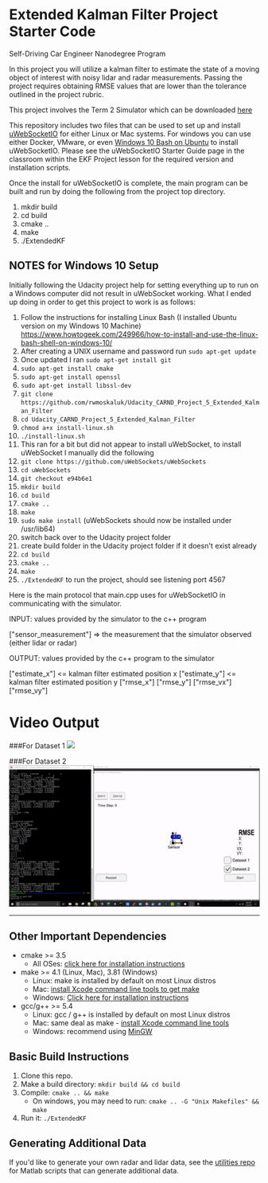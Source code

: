 # Extended Kalman Filter Project Starter Code
Self-Driving Car Engineer Nanodegree Program

In this project you will utilize a kalman filter to estimate the state of a moving object of interest with noisy lidar and radar measurements. Passing the project requires obtaining RMSE values that are lower than the tolerance outlined in the project rubric. 

This project involves the Term 2 Simulator which can be downloaded [here](https://github.com/udacity/self-driving-car-sim/releases)

This repository includes two files that can be used to set up and install [uWebSocketIO](https://github.com/uWebSockets/uWebSockets) for either Linux or Mac systems. For windows you can use either Docker, VMware, or even [Windows 10 Bash on Ubuntu](https://www.howtogeek.com/249966/how-to-install-and-use-the-linux-bash-shell-on-windows-10/) to install uWebSocketIO. Please see the uWebSocketIO Starter Guide page in the classroom within the EKF Project lesson for the required version and installation scripts.

Once the install for uWebSocketIO is complete, the main program can be built and run by doing the following from the project top directory.

1. mkdir build
2. cd build
3. cmake ..
4. make
5. ./ExtendedKF

NOTES for Windows 10 Setup
---
Initially following the Udacity project help for setting everything up to run on a Windows computer did not result in uWebSocket working.  What I ended up doing in order to get this project to work is as follows:

1) Follow the instructions for installing Linux Bash (I installed Ubuntu version on my Windows 10 Machine)
https://www.howtogeek.com/249966/how-to-install-and-use-the-linux-bash-shell-on-windows-10/
2) After creating a UNIX username and password run `sudo apt-get update`
3) Once updated I ran `sudo apt-get install git`
4) `sudo apt-get install cmake`
5) `sudo apt-get install openssl`
6) `sudo apt-get install libssl-dev`
7) `git clone https://github.com/rwmoskaluk/Udacity_CARND_Project_5_Extended_Kalman_Filter`
8) `cd Udacity_CARND_Project_5_Extended_Kalman_Filter`
9) `chmod a+x install-linux.sh`
10) `./install-linux.sh`
11) This ran for a bit but did not appear to install uWebSocket, to install uWebSocket I manually did the following
12) `git clone https://github.com/uWebSockets/uWebSockets `
13) `cd uWebSockets `
14) `git checkout e94b6e1`
15) `mkdir build`
16) `cd build`
17) `cmake ..`
18) `make`
19) `sudo make install` (uWebSockets should now be installed under /usr/lib64)
20) switch back over to the Udacity project folder
21) create build folder in the Udacity project folder if it doesn't exist already
22) `cd build`
23) `cmake ..`
24) `make`
25) `./ExtendedKF` to run the project, should see listening port 4567

Here is the main protocol that main.cpp uses for uWebSocketIO in communicating with the simulator.


INPUT: values provided by the simulator to the c++ program

["sensor_measurement"] => the measurement that the simulator observed (either lidar or radar)


OUTPUT: values provided by the c++ program to the simulator

["estimate_x"] <= kalman filter estimated position x
["estimate_y"] <= kalman filter estimated position y
["rmse_x"]
["rmse_y"]
["rmse_vx"]
["rmse_vy"]

# Video Output
###For Dataset 1
<img src="video_output/dataset_1.gif?raw=true" width="720px">

###For Dataset 2
<img src="video_output/dataset_2.gif?raw=true" width="720px">


---

## Other Important Dependencies

* cmake >= 3.5
  * All OSes: [click here for installation instructions](https://cmake.org/install/)
* make >= 4.1 (Linux, Mac), 3.81 (Windows)
  * Linux: make is installed by default on most Linux distros
  * Mac: [install Xcode command line tools to get make](https://developer.apple.com/xcode/features/)
  * Windows: [Click here for installation instructions](http://gnuwin32.sourceforge.net/packages/make.htm)
* gcc/g++ >= 5.4
  * Linux: gcc / g++ is installed by default on most Linux distros
  * Mac: same deal as make - [install Xcode command line tools](https://developer.apple.com/xcode/features/)
  * Windows: recommend using [MinGW](http://www.mingw.org/)

## Basic Build Instructions

1. Clone this repo.
2. Make a build directory: `mkdir build && cd build`
3. Compile: `cmake .. && make` 
   * On windows, you may need to run: `cmake .. -G "Unix Makefiles" && make`
4. Run it: `./ExtendedKF `

## Generating Additional Data

If you'd like to generate your own radar and lidar data, see the
[utilities repo](https://github.com/udacity/CarND-Mercedes-SF-Utilities) for
Matlab scripts that can generate additional data.

